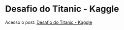 # Desafio do Titanic - Kaggle

Acesso o post: <a href='https://jeisosilva.github.io/2021/11/02/pt-Titanic.html' target="_blank">Desafio do Titanic - Kaggle</a>

